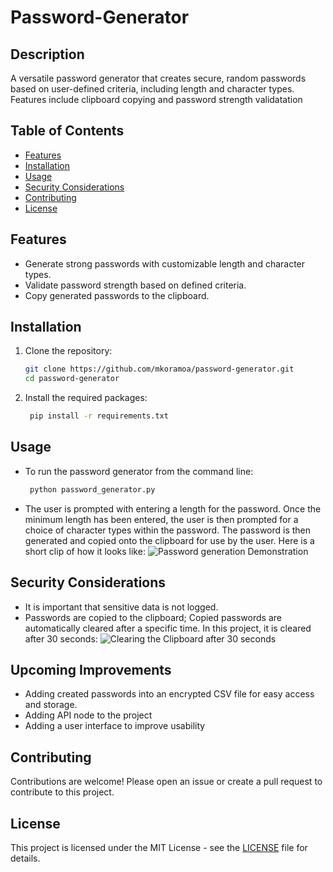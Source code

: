 # Password-Generator

## Description
A versatile password generator that creates secure, random passwords based on user-defined criteria, including length and character types. Features include clipboard copying and password strength validatation
## Table of Contents
- [Features](#features)
- [Installation](#installation)
- [Usage](#usage)
- [Security Considerations](#security-considerations)
- [Contributing](#contributing)
- [License](#license)
## Features
- Generate strong passwords with customizable length and character types.
- Validate password strength based on defined criteria.
- Copy generated passwords to the clipboard.
## Installation
1. Clone the repository:
   ```bash
   git clone https://github.com/mkoramoa/password-generator.git
   cd password-generator

2. Install the required packages:
   ```bash
    pip install -r requirements.txt
## Usage
- To run the password generator from the command line:
  ```bash
   python password_generator.py
- The user is prompted with entering a length for the password. Once the minimum length has been entered, the user is then prompted for a choice of character types within the password. The password is then generated and copied onto the clipboard for use by the user. Here is a short clip of how it looks like:
  ![Password generation Demonstration](password_generation.gif)

## Security Considerations
- It is important that sensitive data is not logged.
- Passwords are copied to the clipboard; Copied passwords are automatically cleared after a specific time. In this project, it is cleared after 30 seconds:
  ![Clearing the Clipboard after 30 seconds](Clipboard_clear.jpg)
## Upcoming Improvements
- Adding created passwords into an encrypted CSV file for easy access and storage.
- Adding API node to the project
- Adding a user interface to improve usability
## Contributing
Contributions are welcome! Please open an issue or create a pull request to contribute to this project.
## License
This project is licensed under the MIT License - see the [LICENSE](LICENSE) file for details.
